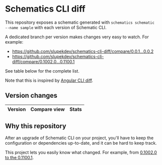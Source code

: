 # Schematics CLI diff

This repository exposes a schematic generated with `schematics schematic --name sample` with each version of Schematic CLI.

A dedicated branch per version makes changes very easy
to watch. For example:

* https://github.com/slupekdev/schematics-cli-diff/compare/0.0.1...0.0.2
* https://github.com/slupekdev/schematics-cli-diff/compare/0.1002.0...0.1100.1

See table below for the complete list.

Note that this is inspired by [Angular CLI diff](https://github.com/cexbrayat/angular-cli-diff).

## Version changes

Version|Compare view|Stats
----|----|----

## Why this repository

After an upgrade of Schematic CLI on your project, you'll have to keep the configuration or dependencies up-to-date, and it can be hard to keep track.

This project lets you easily know what changed. For example, from
[0.1002.0 to the 0.1100.1](https://github.com/slupekdev/schematics-cli-diff/compare/0.1002.0...0.1100.1).
